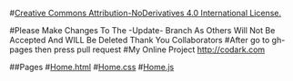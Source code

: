 #[Creative Commons Attribution-NoDerivatives 4.0 International License.](https://creativecommons.org/licenses/by-nd/4.0/)

#Please Make Changes To The -Update- Branch As Others Will Not Be Accepted And WILL Be Deleted Thank You Collaborators
#After go to gh-pages then press pull request
#My Online Project http://codark.com

##Pages
#[Home.html](https://github.com/DarkHeart527/domain/edit/gh-pages/home.html)
#[Home.css](https://github.com/DarkHeart527/domain/edit/gh-pages/home.css)
#[Home.js](https://github.com/DarkHeart527/domain/edit/gh-pages/home.js)
